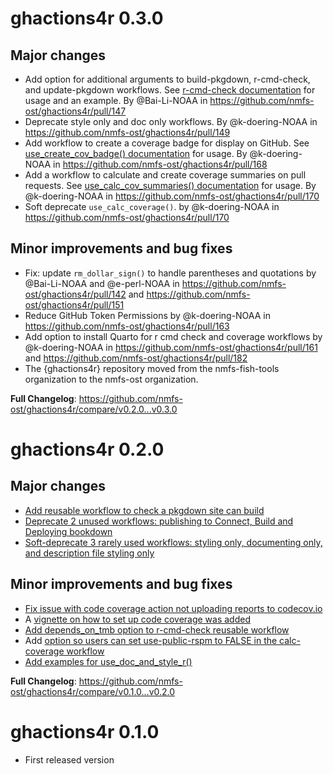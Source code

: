 # ghactions4r 0.3.0

## Major changes
* Add option for additional arguments to build-pkgdown, r-cmd-check, and update-pkgdown workflows. See [r-cmd-check documentation](https://nmfs-ost.github.io/ghactions4r/reference/use_r_cmd_check.html) for usage and an example. By @Bai-Li-NOAA in https://github.com/nmfs-ost/ghactions4r/pull/147
* Deprecate style only and doc only workflows. By @k-doering-NOAA in https://github.com/nmfs-ost/ghactions4r/pull/149
* Add workflow to create a coverage badge for display on GitHub. See [use_create_cov_badge() documentation](https://nmfs-ost.github.io/ghactions4r/reference/use_create_cov_badge.html) for usage. By @k-doering-NOAA in https://github.com/nmfs-ost/ghactions4r/pull/168
* Add a workflow to calculate and create coverage summaries on pull requests. See [use_calc_cov_summaries() documentation](https://nmfs-ost.github.io/ghactions4r/reference/use_calc_cov_summaries.html) for usage. By @k-doering-NOAA in https://github.com/nmfs-ost/ghactions4r/pull/170
* Soft deprecate `use_calc_coverage()`. by @k-doering-NOAA in https://github.com/nmfs-ost/ghactions4r/pull/170

## Minor improvements and bug fixes
* Fix: update `rm_dollar_sign()` to handle parentheses and quotations by @Bai-Li-NOAA and @e-perl-NOAA in https://github.com/nmfs-ost/ghactions4r/pull/142 and https://github.com/nmfs-ost/ghactions4r/pull/151
* Reduce GitHub Token Permissions by @k-doering-NOAA in https://github.com/nmfs-ost/ghactions4r/pull/163
* Add option to install Quarto for r cmd check and coverage workflows by @k-doering-NOAA in https://github.com/nmfs-ost/ghactions4r/pull/161 and https://github.com/nmfs-ost/ghactions4r/pull/182
* The {ghactions4r} repository moved from the nmfs-fish-tools organization to the nmfs-ost organization.

**Full Changelog**: https://github.com/nmfs-ost/ghactions4r/compare/v0.2.0...v0.3.0

# ghactions4r 0.2.0

## Major changes

- [Add reusable workflow to check a pkgdown site can build](https://github.com/nmfs-ost/ghactions4r/pull/121)
- [Deprecate 2 unused workflows: publishing to Connect, Build and Deploying bookdown](https://github.com/nmfs-ost/ghactions4r/pull/139)
- [Soft-deprecate 3 rarely used workflows: styling only, documenting only, and description file styling only](https://github.com/nmfs-ost/ghactions4r/pull/131)

## Minor improvements and bug fixes

- [Fix issue with code coverage action not uploading reports to codecov.io](https://github.com/nmfs-ost/ghactions4r/pull/124)
- A [vignette on how to set up code coverage was added](https://nmfs-fish-tools.github.io/ghactions4r/articles/set_up.html)
- [Add depends_on_tmb option to r-cmd-check reusable workflow](https://github.com/nmfs-ost/ghactions4r/pull/107)
- Add [option so users can set use-public-rspm to FALSE in the calc-coverage workflow](https://github.com/nmfs-ost/ghactions4r/pull/113)
- [Add examples for use_doc_and_style_r()](https://github.com/nmfs-ost/ghactions4r/pull/138)

**Full Changelog**: https://github.com/nmfs-ost/ghactions4r/compare/v0.1.0...v0.2.0

# ghactions4r 0.1.0

- First released version
